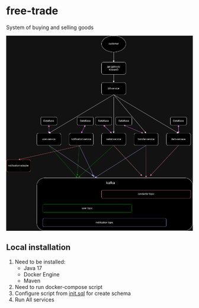 # free-trade
System of buying and selling goods

![trade-free scheme.png](trade-free%20scheme.png)

## Local installation

1. Need to be installed:
    - Java 17
    - Docker Engine
    - Maven 
2. Need to run docker-compose script
3. Configure script from [init.sql](init.sql) for create schema
4. Run All services
